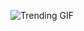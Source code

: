 ![Trending GIF](https://media0.giphy.com/media/v1.Y2lkPThiYjIxNzcycjlmeTV4a3Z2M3N0NjMyczBrZG15MHhpbnRhdzdzZWh1djU4ajR3NCZlcD12MV9naWZzX3NlYXJjaCZjdD1n/rplvK3z0IzLqBxVJWk/giphy.gif)
